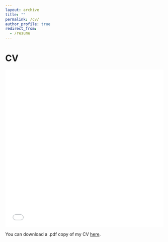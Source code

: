 ```yaml
---
layout: archive
title: ""
permalink: /cv/
author_profile: true
redirect_from:
  - /resume
---
```


CV
======
<iframe src="/files/CV_Jan2024.pdf" width="100%" height="500" frameborder="no" border="0" marginwidth="0" marginheight="0"></iframe>

You can download a .pdf copy of my CV [here](/files/CV_Jan2024.pdf).
